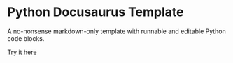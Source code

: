 # Python Docusaurus Template

A no-nonsense markdown-only template with runnable and editable Python code
blocks.

[Try it here](https://james-ansley.github.io/python-docusaurus-template/)
